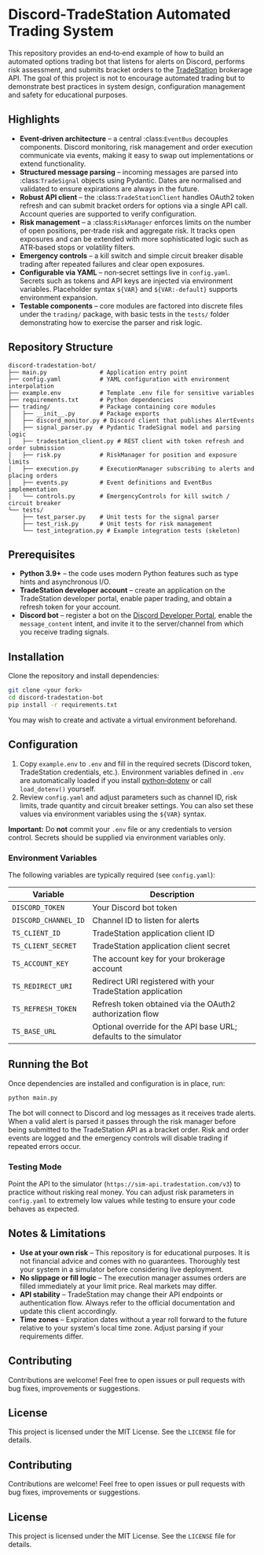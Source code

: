 # Discord‑TradeStation Automated Trading System

This repository provides an end‑to‑end example of how to build an automated
options trading bot that listens for alerts on Discord, performs risk
assessment, and submits bracket orders to the [TradeStation](https://tradestation.github.io/)
brokerage API.  The goal of this project is not to encourage automated
trading but to demonstrate best practices in system design, configuration
management and safety for educational purposes.

## Highlights

- **Event‑driven architecture** – a central :class:`EventBus` decouples
  components.  Discord monitoring, risk management and order execution
  communicate via events, making it easy to swap out implementations or
  extend functionality.
- **Structured message parsing** – incoming messages are parsed into
  :class:`TradeSignal` objects using Pydantic.  Dates are normalised and
  validated to ensure expirations are always in the future.
- **Robust API client** – the :class:`TradeStationClient` handles OAuth2
  token refresh and can submit bracket orders for options via a single
  API call.  Account queries are supported to verify configuration.
- **Risk management** – a :class:`RiskManager` enforces limits on the
  number of open positions, per‑trade risk and aggregate risk.  It tracks
  open exposures and can be extended with more sophisticated logic such as
  ATR‑based stops or volatility filters.
- **Emergency controls** – a kill switch and simple circuit breaker
  disable trading after repeated failures and clear open exposures.
- **Configurable via YAML** – non‑secret settings live in `config.yaml`.
  Secrets such as tokens and API keys are injected via environment
  variables.  Placeholder syntax ``${VAR}`` and ``${VAR:-default}``
  supports environment expansion.
- **Testable components** – core modules are factored into discrete files
  under the `trading/` package, with basic tests in the `tests/` folder
  demonstrating how to exercise the parser and risk logic.

## Repository Structure

```
discord-tradestation-bot/
├── main.py               # Application entry point
├── config.yaml           # YAML configuration with environment interpolation
├── example.env           # Template .env file for sensitive variables
├── requirements.txt      # Python dependencies
├── trading/              # Package containing core modules
│   ├── __init__.py       # Package exports
│   ├── discord_monitor.py # Discord client that publishes AlertEvents
│   ├── signal_parser.py  # Pydantic TradeSignal model and parsing logic
│   ├── tradestation_client.py # REST client with token refresh and order submission
│   ├── risk.py           # RiskManager for position and exposure limits
│   ├── execution.py      # ExecutionManager subscribing to alerts and placing orders
│   ├── events.py         # Event definitions and EventBus implementation
│   └── controls.py       # EmergencyControls for kill switch / circuit breaker
└── tests/
    ├── test_parser.py    # Unit tests for the signal parser
    ├── test_risk.py      # Unit tests for risk management
    └── test_integration.py # Example integration tests (skeleton)
```

## Prerequisites

* **Python 3.9+** – the code uses modern Python features such as type hints and
  asynchronous I/O.
* **TradeStation developer account** – create an application on the
  TradeStation developer portal, enable paper trading, and obtain a
  refresh token for your account.
* **Discord bot** – register a bot on the [Discord Developer Portal](https://discord.com/developers/applications),
  enable the `message_content` intent, and invite it to the server/channel
  from which you receive trading signals.

## Installation

Clone the repository and install dependencies:

```bash
git clone <your fork>
cd discord-tradestation-bot
pip install -r requirements.txt
```

You may wish to create and activate a virtual environment beforehand.

## Configuration

1. Copy `example.env` to `.env` and fill in the required secrets (Discord
   token, TradeStation credentials, etc.).  Environment variables defined
   in `.env` are automatically loaded if you install [python‑dotenv](https://pypi.org/project/python-dotenv/) or call
   `load_dotenv()` yourself.
2. Review `config.yaml` and adjust parameters such as channel ID, risk
   limits, trade quantity and circuit breaker settings.  You can also set
   these values via environment variables using the `${VAR}` syntax.

**Important:** Do **not** commit your `.env` file or any credentials to
version control.  Secrets should be supplied via environment variables only.

### Environment Variables

The following variables are typically required (see `config.yaml`):

| Variable             | Description                                                           |
|----------------------|-----------------------------------------------------------------------|
| `DISCORD_TOKEN`      | Your Discord bot token                                                |
| `DISCORD_CHANNEL_ID` | Channel ID to listen for alerts                                       |
| `TS_CLIENT_ID`       | TradeStation application client ID                                    |
| `TS_CLIENT_SECRET`   | TradeStation application client secret                                |
| `TS_ACCOUNT_KEY`     | The account key for your brokerage account                            |
| `TS_REDIRECT_URI`    | Redirect URI registered with your TradeStation application            |
| `TS_REFRESH_TOKEN`   | Refresh token obtained via the OAuth2 authorization flow              |
| `TS_BASE_URL`        | Optional override for the API base URL; defaults to the simulator     |

## Running the Bot

Once dependencies are installed and configuration is in place, run:

```bash
python main.py
```

The bot will connect to Discord and log messages as it receives trade
alerts.  When a valid alert is parsed it passes through the risk manager
before being submitted to the TradeStation API as a bracket order.  Risk
and order events are logged and the emergency controls will disable
trading if repeated errors occur.

### Testing Mode

Point the API to the simulator (`https://sim-api.tradestation.com/v3`) to
practice without risking real money.  You can adjust risk parameters in
`config.yaml` to extremely low values while testing to ensure your code
behaves as expected.

## Notes & Limitations

* **Use at your own risk** – This repository is for educational purposes.  It
  is not financial advice and comes with no guarantees.  Thoroughly test
  your system in a simulator before considering live deployment.
* **No slippage or fill logic** – The execution manager assumes orders are
  filled immediately at your limit price.  Real markets may differ.
* **API stability** – TradeStation may change their API endpoints or
  authentication flow.  Always refer to the official documentation and
  update this client accordingly.
* **Time zones** – Expiration dates without a year roll forward to the
  future relative to your system's local time zone.  Adjust parsing if
  your requirements differ.

## Contributing

Contributions are welcome!  Feel free to open issues or pull requests with
bug fixes, improvements or suggestions.

## License

This project is licensed under the MIT License.  See the `LICENSE` file
for details.

## Contributing

Contributions are welcome!  Feel free to open issues or pull requests with
bug fixes, improvements or suggestions.

## License

This project is licensed under the MIT License.  See the `LICENSE` file
for details.
